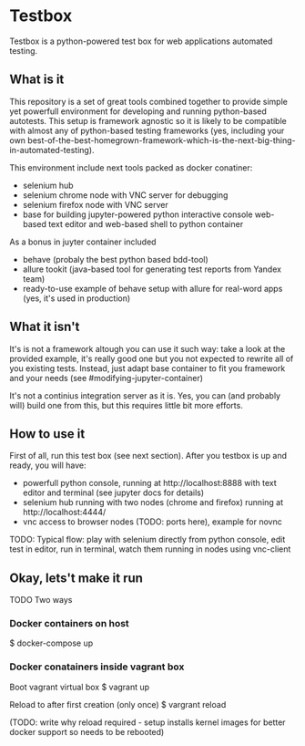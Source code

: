 # Testbox

Testbox is a python-powered test box for web applications automated testing.

## What is it

This repository is a set of great tools combined together to provide
simple yet powerfull environment for developing and running python-based
autotests. This setup is framework agnostic so it is likely to be compatible with
almost any of python-based testing frameworks (yes, including your own
best-of-the-best-homegrown-framework-which-is-the-next-big-thing-in-automated-testing).

This environment include next tools packed as docker conatiner:
 - selenium hub
 - selenium chrome node with VNC server for debugging
 - selenium firefox node with VNC server
 - base for building jupyter-powered python interactive console
   web-based text editor and web-based shell to python container

As a bonus in juyter container included

  - behave (probaly the best python based bdd-tool)
  - allure tookit (java-based tool for generating test reports from Yandex team)
  - ready-to-use example of behave setup with allure for real-word apps (yes, it's
    used in production)


## What it isn't

It's is not a framework altough you can use it such way:
take a look at the provided example, it's really good one
but you not expected to rewrite all of you existing tests.
Instead, just adapt base container to fit you framework and
your needs (see #modifying-jupyter-container)

It's not a continius integration server as it is.
Yes, you can (and probably will) build one from this,
but this requires little bit more efforts.


## How to use it

First of all, run this test box (see next section).
After you testbox is up and ready, you will have:
 - powerfull python console, running at http://localhost:8888 with
   text editor and terminal (see jupyter docs for details)
 - selenium hub running with two nodes (chrome and firefox) running
   at http://localhost:4444/
 - vnc access to browser nodes (TODO: ports here), example for novnc

TODO:
Typical flow: play with selenium directly from python console, edit test in editor,
run in terminal, watch them running in nodes using vnc-client

## Okay, lets't make it run

TODO
Two ways

### Docker containers on host
$ docker-compose up

### Docker conatainers inside vagrant box

Boot vagrant virtual box
$ vagrant up

Reload to after first creation (only once)
$ vargrant reload

(TODO: write why reload required - setup installs kernel images for better docker support so needs to be rebooted)
